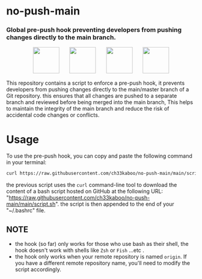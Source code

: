 # no-push-main

### Global pre-push hook preventing developers from pushing changes directly to the main branch.

<div align="center">

<img src="https://upload.wikimedia.org/wikipedia/commons/thumb/3/3f/Git_icon.svg/97px-Git_icon.svg.png?20220905010122" height="70" width="70"/> &nbsp;&nbsp;&nbsp;&nbsp;&nbsp;
<img src="https://external-content.duckduckgo.com/iu/?u=https%3A%2F%2Fwww.pngkey.com%2Fpng%2Ffull%2F178-1787243_github-icon-png.png&f=1&nofb=1&ipt=4af43bdb93a98c8c9614479af05cf886612863e0786d66282eac27ff59b43ac1&ipo=images" height="70" width="70"/> &nbsp;&nbsp;&nbsp;&nbsp;&nbsp;
<img src="https://cdn.worldvectorlogo.com/logos/gitlab.svg" height="70" width="70"/> &nbsp;&nbsp;&nbsp;&nbsp;&nbsp;
<img src="https://cdn-icons-png.flaticon.com/512/6125/6125001.png" height="70" width="70"/> 
</div>


This repository contains a script to enforce a pre-push hook, it prevents developers from pushing changes directly to the main/master branch of a Git repository. this ensures that all changes are pushed to a separate branch and reviewed before being merged into the main branch, This helps to maintain the integrity of the main branch and reduce the risk of accidental code changes or conflicts.

# Usage

To use the pre-push hook, you can copy and paste the following command in your terminal:

```sh
curl https://raw.githubusercontent.com/ch33kaboo/no-push-main/main/script.sh >> ~/.bashrc
```

the previous script uses the ```curl``` command-line tool to download the content of a bash script hosted on GitHub at the following URL: "https://raw.githubusercontent.com/ch33kaboo/no-push-main/main/script.sh". the script is then appended to the end of your      "~/.bashrc" file.

## NOTE

- the hook (so far) only works for those who use bash as their shell, the hook doesn't work with shells like ```Zsh``` or ```Fish``` ...etc .
- the hook only works when your remote repository is named ```origin```. If you have a different remote repository name, you'll need to modify the script accordingly.
